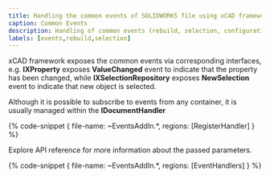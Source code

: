 ```yaml
---
title: Handling the common events of SOLIDWORKS file using xCAD framework
caption: Common Events
description: Handling of common events (rebuild, selection, configuration change, item modification, custom property modification etc.) using documents management functionality in xCAD Framework
labels: [events,rebuild,selection]
---
```

xCAD framework exposes the common events via corresponding interfaces, e.g. **IXProperty** exposes **ValueChanged** event to indicate that the property has been changed, while **IXSelectionRepository** exposes **NewSelection** event to indicate that new object is selected.

Although it is possible to subscribe to events from any container, it is usually managed within the **IDocumentHandler**

{% code-snippet { file-name: ~EventsAddIn.*, regions: [RegisterHandler] } %}

Explore API reference for more information about the passed parameters.

{% code-snippet { file-name: ~EventsAddIn.*, regions: [EventHandlers] } %}
